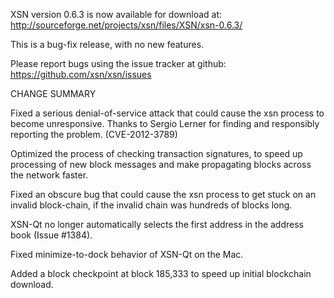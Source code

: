 XSN version 0.6.3 is now available for download at:
  http://sourceforge.net/projects/xsn/files/XSN/xsn-0.6.3/

This is a bug-fix release, with no new features.

Please report bugs using the issue tracker at github:
  https://github.com/xsn/xsn/issues

CHANGE SUMMARY

Fixed a serious denial-of-service attack that could cause the
xsn process to become unresponsive. Thanks to Sergio Lerner
for finding and responsibly reporting the problem. (CVE-2012-3789)

Optimized the process of checking transaction signatures, to
speed up processing of new block messages and make propagating
blocks across the network faster.

Fixed an obscure bug that could cause the xsn process to get
stuck on an invalid block-chain, if the invalid chain was
hundreds of blocks long.

XSN-Qt no longer automatically selects the first address
in the address book (Issue #1384).

Fixed minimize-to-dock behavior of XSN-Qt on the Mac.

Added a block checkpoint at block 185,333 to speed up initial
blockchain download.
